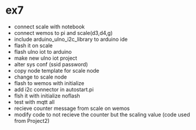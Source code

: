 # ex7
- connect scale with notebook
- connect wemos to pi and scale(d3,d4,g)
- include arduino_ulno_i2c_library to arduino ide
- flash it on scale
- flash ulno iot to arduino
- make new ulno iot project
- alter sys conf (ssid password)
- copy node template for scale node
- change to scale node 
- flash to wemos with initialize
- add i2c connector in autostart.pi
- flsh it with initialize noflash
- test with mqtt all
- recieve counter message from scale on wemos
- modify code to not recieve the counter but the scaling value (code used from Project2)
